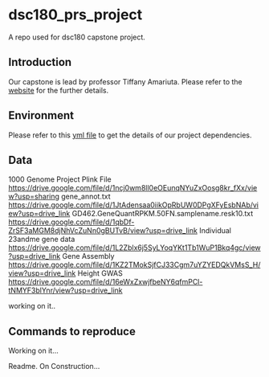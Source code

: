 # dsc180_prs_project
A repo used for dsc180 capstone project.

## Introduction
Our capstone is lead by professor Tiffany Amariuta. Please refer to the [website](https://tiffanyamariuta.github.io/capstone-genetic-risk-prediction/) for the further details.



## Environment
Please refer to this [yml file](https://github.com/Elijahzyp/dsc180_prs_project/blob/main/environment.yml) to get the details of our project dependencies. 

## Data

1000 Genome Project Plink File
https://drive.google.com/file/d/1ncj0wm8ll0eOEunqNYuZxOosg8kr_fXx/view?usp=sharing
gene_annot.txt
https://drive.google.com/file/d/1JtAdensaa0iikOpRbUW0DPgXFyEsbNAb/view?usp=drive_link
GD462.GeneQuantRPKM.50FN.samplename.resk10.txt
https://drive.google.com/file/d/1qbDf-ZrSF3aMGM8djNhVcZuNn0gBUTvB/view?usp=drive_link
Individual 23andme gene data
https://drive.google.com/file/d/1L2Zblx6j5SyLYoqYKt1Tb1WuP1Bkq4gc/view?usp=drive_link
Gene Assembly
https://drive.google.com/file/d/1KZ2TMokSjfCJ33Cgm7uYZYEDQkVMsS_H/view?usp=drive_link
Height GWAS
https://drive.google.com/file/d/16eWxZxwjfbeNY6qfmPCl-tNMYF3blYnr/view?usp=drive_link

working on it..

## Commands to reproduce

Working on it...

Readme. On Construction...
